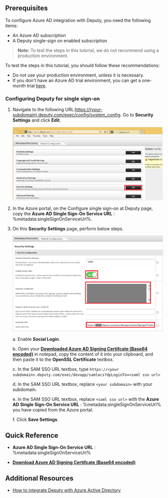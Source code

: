 ## Prerequisites

To configure Azure AD integration with Deputy, you need the following items:

- An Azure AD subscription
- A Deputy single-sign on enabled subscription

> **Note:**
> To test the steps in this tutorial, we do not recommend using a production environment.

To test the steps in this tutorial, you should follow these recommendations:

- Do not use your production environment, unless it is necessary.
- If you don't have an Azure AD trial environment, you can get a one-month trial [here](https://azure.microsoft.com/pricing/free-trial/).

### Configuring Deputy for single sign-on

1. Navigate to the following URL:[https://(your-subdomain).deputy.com/exec/config/system_config]( https://(your-subdomain).deputy.com/exec/config/system_config). Go to **Security Settings** and click **Edit**.
   
    ![Configure Single Sign-On](./media/tutorial_deputy_004.png)

2. In the Azure portal, on the Configure single sign-on at Deputy page, copy the **Azure AD Single Sign-On Service URL** : %metadata:singleSignOnServiceUrl%. 

3. On this **Security Settings** page, perform below steps.

	![Configure Single Sign-On](./media/tutorial_deputy_005.png)
	
	a. Enable **Social Login**.
   
    b. Open your **[Downloaded Azure AD Signing Certifcate (Base64 encoded)](%metadata:certificateDownloadBase64Url%)** in notepad, copy the content of it into your clipboard, and then paste it to the **OpenSSL Certificate** textbox.
   
    c. In the SAM SSO URL textbox, type `https://<your subdomain>.deputy.com/exec/devapp/samlacs?dpLoginTo=<saml sso url>`
    
	d. In the SAM SSO URL textbox, replace `<your subdomain>` with your subdomain.
   
    e. In the SAM SSO URL textbox, replace `<saml sso url>` with the **Azure AD Single Sign-On Service URL** : %metadata:singleSignOnServiceUrl% you have copied from the Azure portal.
   
    f. Click **Save Settings**.

## Quick Reference

* **Azure AD Single Sign-On Service URL** : %metadata:singleSignOnServiceUrl%

* **[Download Azure AD Signing Certifcate (Base64 encoded)](%metadata:certificateDownloadBase64Url%)**

## Additional Resources

* [How to integrate Deputy with Azure Active Directory](https://docs.microsoft.com/azure/active-directory/active-directory-saas-deputy-tutorial)
